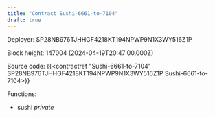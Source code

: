 ```yaml
---
title: "Contract Sushi-6661-to-7104"
draft: true
---
```

Deployer: SP28NB976TJHHGF4218KT194NPWP9N1X3WY516Z1P


 



Block height: 147004 (2024-04-19T20:47:00.000Z)

Source code: {{<contractref "Sushi-6661-to-7104" SP28NB976TJHHGF4218KT194NPWP9N1X3WY516Z1P Sushi-6661-to-7104>}}

Functions:

* sushi _private_
